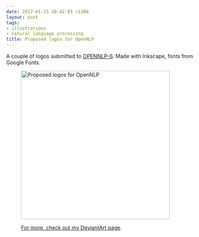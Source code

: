 ```yaml
---
date: 2017-01-15 20:42:03 +1300
layout: post
tags:
- illustrations
- natural language processing
title: Proposed logos for OpenNLP
---
```


A couple of logos submitted to [OPENNLP-6](https://issues.apache.org/jira/browse/OPENNLP-6). Made with Inkscape, fonts from Google Fonts.

<div class='row'>
<div class="ui fluid container">
<figure>
<a  href="/assets/posts{{page.path | remove: ".md" | remove: "_posts" }}/OpenNLP-logos.svg.png" rel="prettyPhoto" class="thumbnail" title="Proposed logos for OpenNLP">
<img style="height: 400px;" class="ui image" src="/assets/posts/{{ page.date | date: "%Y-%m-%d" }}-{{ page.title | slugify }}/OpenNLP-logos.svg.png" alt="Proposed logos for OpenNLP" />


For more, check out [my DeviantArt page](http://kinow.deviantart.com/art/Proposed-logos-for-Apache-OpenNLP-657512914).

